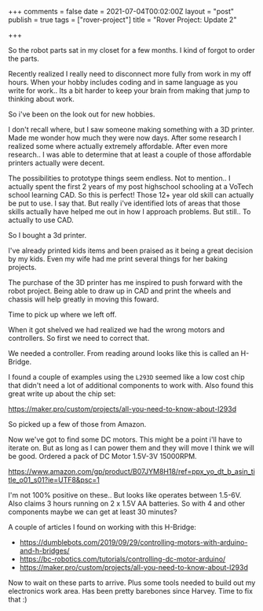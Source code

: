 +++
comments = false
date = 2021-07-04T00:02:00Z
layout = "post"
publish = true
tags = ["rover-project"]
title = "Rover Project: Update 2"

+++

So the robot parts sat in my closet for a few months.  I kind of forgot to order the parts.

Recently realized I really need to disconnect more fully from work in my off hours. When your hobby includes coding and in same language as you write for work.. Its a bit harder to keep your brain from making that jump to thinking about work.

So i've been on the look out for new hobbies.

I don't recall where, but I saw someone making something with a 3D printer.  Made me wonder how much they were now days.  After some research I realized some where actually extremely affordable.  After even more research.. I was able to determine that at least a couple of those affordable printers actually were decent.

The possibilities to prototype things seem endless.  Not to mention.. I actually spent the first 2 years of my post highschool schooling at a VoTech school learning CAD.  So this is perfect!  Those 12+ year old skill can actually be put to use.  I say that.  But really i've identified lots of areas that those skills actually have helped me out in how I approach problems.  But still.. To actually to use CAD.

So I bought a 3d printer.

I've already printed kids items and been praised as it being a great decision by my kids.  Even my wife had me print several things for her baking projects.


The purchase of the 3D printer has me inspired to push forward with the robot project. Being able to draw up in CAD and print the wheels and chassis will help greatly in moving this foward.

Time to pick up where we left off.

When it got shelved we had realized we had the wrong motors and controllers.  So first we need to correct that.

We needed a controller.  From reading around looks like this is called an H-Bridge.

I found a couple of examples using the `L293D` seemed like a low cost chip that didn't need a lot of additional components to work with.  Also found this great write up about the chip set:

https://maker.pro/custom/projects/all-you-need-to-know-about-l293d

So picked up a few of those from Amazon.

Now we've got to find some DC motors.  This might be a point i'll have to iterate on.  But as long as I can power them and they will move I think we will be good.  Ordered a pack of DC Motor 1.5V-3V 15000RPM.

https://www.amazon.com/gp/product/B07JYM8H18/ref=ppx_yo_dt_b_asin_title_o01_s01?ie=UTF8&psc=1

I'm not 100% positive on these.. But looks like operates between 1.5-6V. Also claims 3 hours running on 2 x 1.5V AA batteries. So with 4 and other components maybe we can get at least 30 minutes? 

A couple of articles I found on working with this H-Bridge:

* https://dumblebots.com/2019/09/29/controlling-motors-with-arduino-and-h-bridges/
* https://bc-robotics.com/tutorials/controlling-dc-motor-arduino/
* https://maker.pro/custom/projects/all-you-need-to-know-about-l293d

Now to wait on these parts to arrive. Plus some tools needed to build out my electronics work area.  Has been pretty barebones since Harvey.  Time to fix that :)